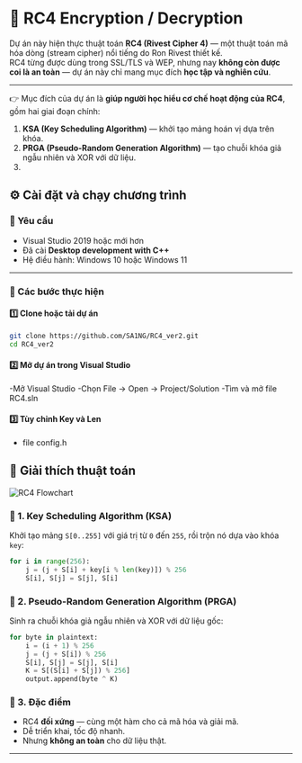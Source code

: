 # 🔐 RC4 Encryption / Decryption

Dự án này hiện thực thuật toán **RC4 (Rivest Cipher 4)** — một thuật toán mã hóa dòng (stream cipher) nổi tiếng do Ron Rivest thiết kế.  
RC4 từng được dùng trong SSL/TLS và WEP, nhưng nay **không còn được coi là an toàn** — dự án này chỉ mang mục đích **học tập và nghiên cứu**.

---
👉 Mục đích của dự án là **giúp người học hiểu cơ chế hoạt động của RC4**, gồm hai giai đoạn chính:
1. **KSA (Key Scheduling Algorithm)** — khởi tạo mảng hoán vị dựa trên khóa.  
2. **PRGA (Pseudo-Random Generation Algorithm)** — tạo chuỗi khóa giả ngẫu nhiên và XOR với dữ liệu.
3. 
## ⚙️ Cài đặt và chạy chương trình

### 🧱 Yêu cầu
- Visual Studio 2019 hoặc mới hơn  
- Đã cài **Desktop development with C++**  
- Hệ điều hành: Windows 10 hoặc Windows 11  

---
### 🚀 Các bước thực hiện
#### 1️⃣ Clone hoặc tải dự án
```bash
git clone https://github.com/SA1NG/RC4_ver2.git
cd RC4_ver2
```
#### 2️⃣ Mở dự án trong Visual Studio
-Mở Visual Studio
-Chọn File → Open → Project/Solution
-Tìm và mở file RC4.sln
#### 3️⃣ Tùy chỉnh Key và Len
- file config.h

## 🧩 Giải thích thuật toán
![RC4 Flowchart]([https://example.com/path/to/rc4_flowchart.png](https://www.researchgate.net/profile/Imad-Mohammed/publication/323783954/figure/fig1/AS:613507015901221@1523282879278/Flowchart-of-RC4-Algorithm.png))
### 🔸 1. Key Scheduling Algorithm (KSA)
Khởi tạo mảng `S[0..255]` với giá trị từ `0` đến `255`, rồi trộn nó dựa vào khóa `key`:

```python
for i in range(256):
    j = (j + S[i] + key[i % len(key)]) % 256
    S[i], S[j] = S[j], S[i]
```

### 🔸 2. Pseudo-Random Generation Algorithm (PRGA)
Sinh ra chuỗi khóa giả ngẫu nhiên và XOR với dữ liệu gốc:

```python
for byte in plaintext:
    i = (i + 1) % 256
    j = (j + S[i]) % 256
    S[i], S[j] = S[j], S[i]
    K = S[(S[i] + S[j]) % 256]
    output.append(byte ^ K)
```

### 🔸 3. Đặc điểm
- RC4 **đối xứng** — cùng một hàm cho cả mã hóa và giải mã.  
- Dễ triển khai, tốc độ nhanh.  
- Nhưng **không an toàn** cho dữ liệu thật.

---
